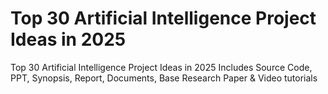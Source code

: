 # Top 30 Artificial Intelligence Project Ideas in 2025
Top 30 Artificial Intelligence Project Ideas in 2025 Includes Source Code, PPT, Synopsis, Report, Documents, Base Research Paper &amp; Video tutorials
